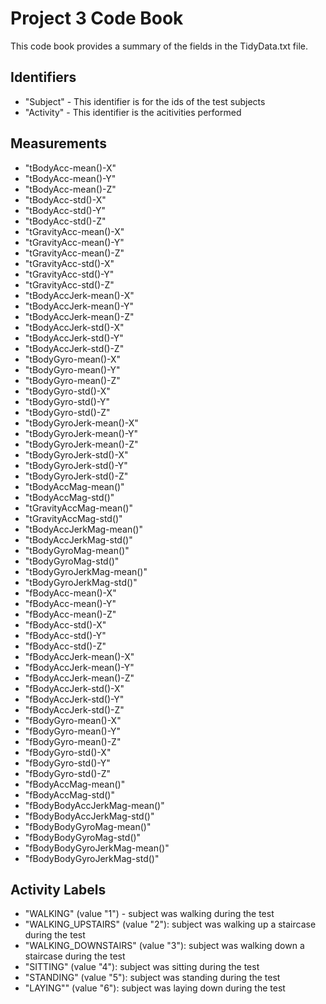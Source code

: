 # Project 3 Code Book

This code book provides a summary of the fields in the TidyData.txt file.

## Identifiers

* "Subject" - This identifier is for the ids of the test subjects
* "Activity" - This identifier is the acitivities performed

## Measurements
* "tBodyAcc-mean()-X" 
* "tBodyAcc-mean()-Y" 
* "tBodyAcc-mean()-Z" 
* "tBodyAcc-std()-X" 
* "tBodyAcc-std()-Y" 
* "tBodyAcc-std()-Z" 
* "tGravityAcc-mean()-X" 
* "tGravityAcc-mean()-Y" 
* "tGravityAcc-mean()-Z" 
* "tGravityAcc-std()-X" 
* "tGravityAcc-std()-Y" 
* "tGravityAcc-std()-Z" 
* "tBodyAccJerk-mean()-X" 
* "tBodyAccJerk-mean()-Y" 
* "tBodyAccJerk-mean()-Z" 
* "tBodyAccJerk-std()-X" 
* "tBodyAccJerk-std()-Y" 
* "tBodyAccJerk-std()-Z" 
* "tBodyGyro-mean()-X" 
* "tBodyGyro-mean()-Y" 
* "tBodyGyro-mean()-Z" 
* "tBodyGyro-std()-X" 
* "tBodyGyro-std()-Y" 
* "tBodyGyro-std()-Z" 
* "tBodyGyroJerk-mean()-X" 
* "tBodyGyroJerk-mean()-Y" 
* "tBodyGyroJerk-mean()-Z" 
* "tBodyGyroJerk-std()-X" 
* "tBodyGyroJerk-std()-Y" 
* "tBodyGyroJerk-std()-Z" 
* "tBodyAccMag-mean()" 
* "tBodyAccMag-std()" 
* "tGravityAccMag-mean()" 
* "tGravityAccMag-std()" 
* "tBodyAccJerkMag-mean()" 
* "tBodyAccJerkMag-std()" 
* "tBodyGyroMag-mean()" 
* "tBodyGyroMag-std()" 
* "tBodyGyroJerkMag-mean()" 
* "tBodyGyroJerkMag-std()" 
* "fBodyAcc-mean()-X" 
* "fBodyAcc-mean()-Y" 
* "fBodyAcc-mean()-Z" 
* "fBodyAcc-std()-X" 
* "fBodyAcc-std()-Y" 
* "fBodyAcc-std()-Z" 
* "fBodyAccJerk-mean()-X" 
* "fBodyAccJerk-mean()-Y" 
* "fBodyAccJerk-mean()-Z" 
* "fBodyAccJerk-std()-X" 
* "fBodyAccJerk-std()-Y" 
* "fBodyAccJerk-std()-Z" 
* "fBodyGyro-mean()-X" 
* "fBodyGyro-mean()-Y" 
* "fBodyGyro-mean()-Z" 
* "fBodyGyro-std()-X" 
* "fBodyGyro-std()-Y" 
* "fBodyGyro-std()-Z" 
* "fBodyAccMag-mean()" 
* "fBodyAccMag-std()" 
* "fBodyBodyAccJerkMag-mean()" 
* "fBodyBodyAccJerkMag-std()" 
* "fBodyBodyGyroMag-mean()" 
* "fBodyBodyGyroMag-std()" 
* "fBodyBodyGyroJerkMag-mean()" 
* "fBodyBodyGyroJerkMag-std()"

## Activity Labels
* "WALKING" (value "1") - subject was walking during the test
* "WALKING_UPSTAIRS" (value "2"): subject was walking up a staircase during the test
* "WALKING_DOWNSTAIRS" (value "3"): subject was walking down a staircase during the test
* "SITTING" (value "4"): subject was sitting during the test
* "STANDING" (value "5"): subject was standing during the test
* "LAYING"" (value "6"): subject was laying down during the test